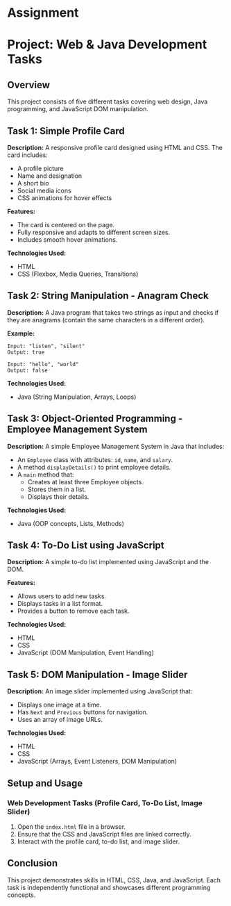 # Assignment
# Project: Web & Java Development Tasks

## Overview
This project consists of five different tasks covering web design, Java programming, and JavaScript DOM manipulation.

## Task 1: Simple Profile Card
**Description:**
A responsive profile card designed using HTML and CSS. The card includes:
- A profile picture
- Name and designation
- A short bio
- Social media icons
- CSS animations for hover effects

**Features:**
- The card is centered on the page.
- Fully responsive and adapts to different screen sizes.
- Includes smooth hover animations.

**Technologies Used:**
- HTML
- CSS (Flexbox, Media Queries, Transitions)

## Task 2: String Manipulation - Anagram Check
**Description:**
A Java program that takes two strings as input and checks if they are anagrams (contain the same characters in a different order).

**Example:**
```
Input: "listen", "silent"
Output: true

Input: "hello", "world"
Output: false
```

**Technologies Used:**
- Java (String Manipulation, Arrays, Loops)

## Task 3: Object-Oriented Programming - Employee Management System
**Description:**
A simple Employee Management System in Java that includes:
- An `Employee` class with attributes: `id`, `name`, and `salary`.
- A method `displayDetails()` to print employee details.
- A `main` method that:
  - Creates at least three Employee objects.
  - Stores them in a list.
  - Displays their details.

**Technologies Used:**
- Java (OOP concepts, Lists, Methods)

## Task 4: To-Do List using JavaScript
**Description:**
A simple to-do list implemented using JavaScript and the DOM.

**Features:**
- Allows users to add new tasks.
- Displays tasks in a list format.
- Provides a button to remove each task.

**Technologies Used:**
- HTML
- CSS
- JavaScript (DOM Manipulation, Event Handling)

## Task 5: DOM Manipulation - Image Slider
**Description:**
An image slider implemented using JavaScript that:
- Displays one image at a time.
- Has `Next` and `Previous` buttons for navigation.
- Uses an array of image URLs.

**Technologies Used:**
- HTML
- CSS
- JavaScript (Arrays, Event Listeners, DOM Manipulation)

## Setup and Usage
### **Web Development Tasks (Profile Card, To-Do List, Image Slider)**
1. Open the `index.html` file in a browser.
2. Ensure that the CSS and JavaScript files are linked correctly.
3. Interact with the profile card, to-do list, and image slider.

## Conclusion
This project demonstrates skills in HTML, CSS, Java, and JavaScript. Each task is independently functional and showcases different programming concepts.

